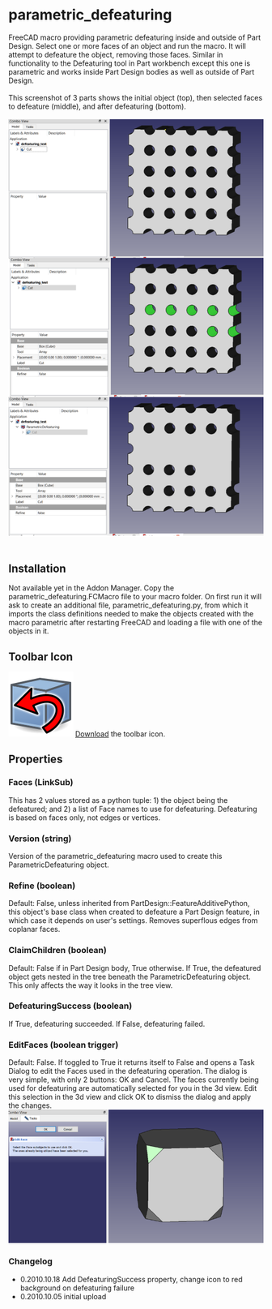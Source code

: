 # parametric_defeaturing
FreeCAD macro providing parametric defeaturing inside and outside of Part Design.  Select one or more faces of an object and run the macro.  It will attempt to defeature the object, removing those faces.  Similar in functionality to the Defeaturing tool in Part workbench except this one is parametric and works inside Part Design bodies as well as outside of Part Design.<br/>
<br/>
This screenshot of 3 parts shows the initial object (top), then selected faces to defeature (middle), and after defeaturing (bottom).<br/>
<br/>
<img src="parametric_defeaturing_scr2.png" alt="screenshot"><br/>
<br/>

## Installation
Not available yet in the Addon Manager.  Copy the parametric_defeaturing.FCMacro file to your macro folder.  On first run it will ask to create an additional file, parametric_defeaturing.py, from which it imports the class definitions needed to make the objects created with the macro parametric after restarting FreeCAD and loading a file with one of the objects in it.

## Toolbar Icon
<img src="parametric_defeaturing.svg" alt="toolbar icon"> <a href="parametric_defeaturing.svg">Download</a> the toolbar icon.

## Properties
### Faces (LinkSub)
This has 2 values stored as a python tuple: 1) the object being the defeatured; and 2) a list of Face names to use for defeaturing.  Defeaturing is based on faces only, not edges or vertices.

### Version (string)
Version of the parametric_defeaturing macro used to create this ParametricDefeaturing object.

### Refine (boolean)
Default: False, unless inherited from PartDesign::FeatureAdditivePython, this object's base class when created to defeature a Part Design feature, in which case it depends on user's settings.  Removes superflous edges from coplanar faces.

### ClaimChildren (boolean)
Default: False if in Part Design body, True otherwise.  If True, the defeatured object gets nested in the tree beneath the ParametricDefeaturing object.  This only affects the way it looks in the tree view.

### DefeaturingSuccess (boolean)
If True, defeaturing succeeded.  If False, defeaturing failed.

### EditFaces (boolean trigger)
Default: False.  If toggled to True it returns itself to False and opens a Task Dialog to edit the Faces used in the defeaturing operation.  The dialog is very simple, with only 2 buttons: OK and Cancel.   The faces currently being used for defeaturing are automatically selected for you in the 3d view.  Edit this selection in the 3d view and click OK to dismiss the dialog and apply the changes.
<img src="parametric_defeaturing_scr.png" alt="screenshot">
### Changelog
* 0.2010.10.18 Add DefeaturingSuccess property, change icon to red background on defeaturing failure
* 0.2010.10.05 initial upload
